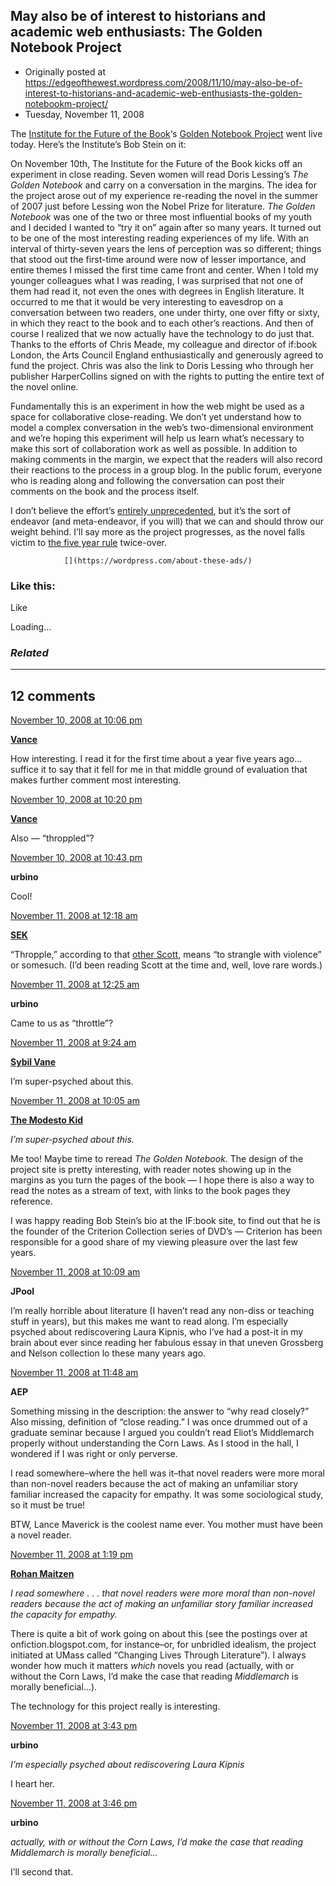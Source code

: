 ## May also be of interest to historians and academic web enthusiasts: The Golden Notebook Project

 * Originally posted at https://edgeofthewest.wordpress.com/2008/11/10/may-also-be-of-interest-to-historians-and-academic-web-enthusiasts-the-golden-notebookm-project/
 * Tuesday, November 11, 2008

The [Institute for the Future of the Book](http://www.futureofthebook.org/)‘s [Golden Notebook Project](http://thegoldennotebook.org/) went live today.  Here’s the Institute’s Bob Stein on it:

On November 10th, The Institute for the Future of the Book kicks off an experiment in close reading. Seven women will read Doris Lessing’s _The Golden Notebook_ and carry on a conversation in the margins. The idea for the project arose out of my experience re-reading the novel in the summer of 2007 just before Lessing won the Nobel Prize for literature. _The Golden Notebook_ was one of the two or three most influential books of my youth and I decided I wanted to “try it on” again after so many years. It turned out to be one of the most interesting reading experiences of my life. With an interval of thirty-seven years the lens of perception was so different; things that stood out the first-time around were now of lesser importance, and entire themes I missed the first time came front and center. When I told my younger colleagues what I was reading, I was surprised that not one of them had read it, not even the ones with degrees in English literature.  It occurred to me that it would be very interesting to eavesdrop on a conversation between two readers, one under thirty, one over fifty or sixty, in which they react to the book and to each other’s reactions. And then of course I realized that we now actually have the technology to do just that. Thanks to the efforts of Chris Meade, my colleague and director of if:book London, the Arts Council England enthusiastically and generously agreed to fund the project. Chris was also the link to Doris Lessing who through her publisher HarperCollins signed on with the rights to putting the entire text of the novel online.  

Fundamentally this is an experiment in how the web might be used as a space for collaborative close-reading. We don’t yet understand how to model a complex conversation in the web’s two-dimensional environment and we’re hoping this experiment will help us learn what’s necessary to make this sort of collaboration work as well as possible. In addition to making comments in the margin, we expect that the readers will also record their reactions to the process in a group blog. In the public forum, everyone who is reading along and following the conversation can post their comments on the book and the process itself.

I don’t believe the effort’s [entirely unprecedented](http://www.thevalve.org/go/valve/article/adam\_bede\_conclusions/), but it’s the sort of endeavor (and meta-endeavor, if you will) that we can and should throw our weight behind.  I’ll say more as the project progresses, as the novel falls victim to [the five year rule](http://acephalous.typepad.com/acephalous/2005/06/a\_very\_unfunny\_.html) twice-over.  

		

			

				[](https://wordpress.com/about-these-ads/)
				

					
				

			

		

### Like this:

Like

 
Loading...

[]()

### _Related_

	

* * *

		

## 12 comments

		

	

		

[November 10, 2008 at 10:06 pm](https://edgeofthewest.wordpress.com/2008/11/10/may-also-be-of-interest-to-historians-and-academic-web-enthusiasts-the-golden-notebookm-project/#comment-26596)

**[Vance](https://edgeofthewest.wordpress.com/)**

					

		

How interesting. I read it for the first time about 
a year
 five years ago…suffice it to say that it fell for me in that middle ground of evaluation that makes further comment most interesting.

		

		

						

	

	

		

[November 10, 2008 at 10:20 pm](https://edgeofthewest.wordpress.com/2008/11/10/may-also-be-of-interest-to-historians-and-academic-web-enthusiasts-the-golden-notebookm-project/#comment-26598)

**[Vance](https://edgeofthewest.wordpress.com/)**

					

		

Also — “throppled”?

		

		

						

	

	

		

[November 10, 2008 at 10:43 pm](https://edgeofthewest.wordpress.com/2008/11/10/may-also-be-of-interest-to-historians-and-academic-web-enthusiasts-the-golden-notebookm-project/#comment-26607)

**urbino**

					

		

Cool!

		

		

						

	

	

		

[November 11, 2008 at 12:18 am](https://edgeofthewest.wordpress.com/2008/11/10/may-also-be-of-interest-to-historians-and-academic-web-enthusiasts-the-golden-notebookm-project/#comment-26617)

**[SEK](http://acephalous.typepad.com/)**

					

		

“Thropple,” according to that [other Scott](http://en.wikipedia.org/wiki/Walter\_Scott), means “to strangle with violence” or somesuch.  (I’d been reading Scott at the time and, well, love rare words.)

		

		

						

	

	

		

[November 11, 2008 at 12:25 am](https://edgeofthewest.wordpress.com/2008/11/10/may-also-be-of-interest-to-historians-and-academic-web-enthusiasts-the-golden-notebookm-project/#comment-26618)

**urbino**

					

		

Came to us as “throttle”?

		

		

						

	

	

		

[November 11, 2008 at 9:24 am](https://edgeofthewest.wordpress.com/2008/11/10/may-also-be-of-interest-to-historians-and-academic-web-enthusiasts-the-golden-notebookm-project/#comment-26650)

**[Sybil Vane](http://bitchphd.blogspot.com/)**

					

		

I’m super-psyched about this.

		

		

						

	

	

		

[November 11, 2008 at 10:05 am](https://edgeofthewest.wordpress.com/2008/11/10/may-also-be-of-interest-to-historians-and-academic-web-enthusiasts-the-golden-notebookm-project/#comment-26653)

**[The Modesto Kid](http://www.readin.com/blog/blog.asp)**

					

		

_I’m super-psyched about this._

Me too! Maybe time to reread _The Golden Notebook_. The design of the project site is pretty interesting, with reader notes showing up in the margins as you turn the pages of the book — I hope there is also a way to read the notes as a stream of text, with links to the book pages they reference.

I was happy reading Bob Stein’s bio at the IF:book site, to find out that he is the founder of the Criterion Collection series of DVD’s — Criterion has been responsible for  a good share of my viewing pleasure over the last few years.

		

		

						

	

	

		

[November 11, 2008 at 10:09 am](https://edgeofthewest.wordpress.com/2008/11/10/may-also-be-of-interest-to-historians-and-academic-web-enthusiasts-the-golden-notebookm-project/#comment-26658)

**JPool**

					

		

I’m really horrible about literature (I haven’t read any non-diss or teaching stuff in years), but this makes me want to read along.  I’m especially psyched about rediscovering Laura Kipnis, who I’ve had a post-it in my brain about ever since reading her fabulous essay in that uneven Grossberg and Nelson collection lo these many years ago.

		

		

						

	

	

		

[November 11, 2008 at 11:48 am](https://edgeofthewest.wordpress.com/2008/11/10/may-also-be-of-interest-to-historians-and-academic-web-enthusiasts-the-golden-notebookm-project/#comment-26660)

**AEP**

					

		

Something missing in the description: the answer to “why read closely?” Also missing, definition of “close reading.” I was once drummed out of a graduate seminar because I argued you couldn’t read Eliot’s Middlemarch properly without understanding the Corn Laws. As I stood in the hall, I wondered if I was right or only perverse. 

I read somewhere–where the hell was it–that novel readers were more moral than non-novel readers because the act of making an unfamiliar story familiar increased the capacity for empathy. It was some sociological study, so it must be true!

BTW, Lance Maverick is the coolest name ever. You mother must have been a novel reader.

		

		

						

	

	

		

[November 11, 2008 at 1:19 pm](https://edgeofthewest.wordpress.com/2008/11/10/may-also-be-of-interest-to-historians-and-academic-web-enthusiasts-the-golden-notebookm-project/#comment-26667)

**[Rohan Maitzen](http://maitzenreads.blogspot.com)**

					

		

_I read somewhere . . . that novel readers were more moral than non-novel readers because the act of making an unfamiliar story familiar increased the capacity for empathy._

There is quite a bit of work going on about this (see the postings over at onfiction.blogspot.com, for instance–or, for unbridled idealism, the project initiated at UMass called “Changing Lives Through Literature”). I always wonder how much it matters _which_ novels you read (actually, with or without the Corn Laws, I’d make the case that reading _Middlemarch_ is morally beneficial…).

The technology for this project really is interesting.

		

		

						

	

	

		

[November 11, 2008 at 3:43 pm](https://edgeofthewest.wordpress.com/2008/11/10/may-also-be-of-interest-to-historians-and-academic-web-enthusiasts-the-golden-notebookm-project/#comment-26675)

**urbino**

					

		

_I’m especially psyched about rediscovering Laura Kipnis_

I heart her.

		

		

						

	

	

		

[November 11, 2008 at 3:46 pm](https://edgeofthewest.wordpress.com/2008/11/10/may-also-be-of-interest-to-historians-and-academic-web-enthusiasts-the-golden-notebookm-project/#comment-26676)

**urbino**

					

		

_actually, with or without the Corn Laws, I’d make the case that reading Middlemarch is morally beneficial…_

I’ll second that.

		

		

						

	

	

		

		

	

	  
